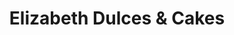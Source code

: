 ---
title: "Elizabeth Dulces & Cakes"
url: /ciudad-de-panama/elizabeth-dulces-und-cakes/
shop: panadería
---